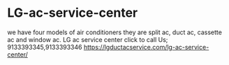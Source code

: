 # LG-ac-service-center
we have four models of air conditioners they are split ac, duct ac, cassette ac and window ac. LG ac service center click to call Us; 9133393345,9133393346 https://lgductacservice.com/lg-ac-service-center/
